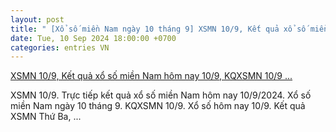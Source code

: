 ```yaml
---
layout: post
title: " [Xổ số miền Nam ngày 10 tháng 9] XSMN 10/9, Kết quả xổ số miền Nam hôm nay 10/9, KQXSMN 10/9 ..."
date: Tue, 10 Sep 2024 18:00:00 +0700
categories: entries VN
---
```

[XSMN 10/9, Kết quả xổ số miền Nam hôm nay 10/9, KQXSMN 10/9 ...](https://congthuong.vn/xsmn-ket-qua-xo-so-mien-nam-hom-nay-1092024-xo-so-mien-nam-ngay-10-thang-9truc-tiep-xsmn-109-344725.html)

XSMN 10/9. Trực tiếp kết quả xổ số miền Nam hôm nay 10/9/2024. Xổ số miền Nam ngày 10 tháng 9. KQXSMN 10/9. Xổ số hôm nay 10/9. Kết quả XSMN Thứ Ba, ...

